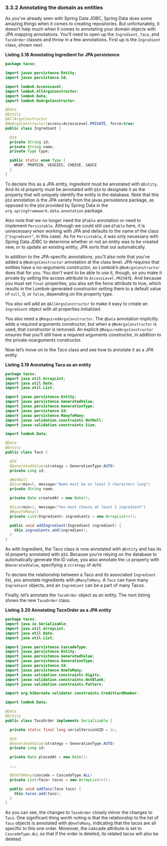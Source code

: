 ### 3.3.2 Annotating the domain as entities

As you’ve already seen with Spring Data JDBC, Spring Data does some amazing things when it comes to creating repositories. But unfortunately, it doesn’t help much when it comes to annotating your domain objects with JPA mapping annotations. You’ll need to open up the `Ingredient`, `Taco`, and `TacoOrder` classes and throw in a few annotations. First up is the `Ingredient` class, shown next.

**Listing 3.18 Annotating Ingredient for JPA persistence**
```java
package tacos;

import javax.persistence.Entity;
import javax.persistence.Id;

import lombok.AccessLevel;
import lombok.AllArgsConstructor;
import lombok.Data;
import lombok.NoArgsConstructor;

@Data
@Entity
@AllArgsConstructor
@NoArgsConstructor(access=AccessLevel.PRIVATE, force=true)
public class Ingredient {

  @Id
  private String id;
  private String name;
  private Type type;

  public static enum Type {
    WRAP, PROTEIN, VEGGIES, CHEESE, SAUCE
  }
}
```

To declare this as a JPA entity, Ingredient must be annotated with `@Entity`. And its id property must be annotated with `@Id` to designate it as the property that will uniquely identify the entity in the database. Note that this `@Id` annotation is the JPA variety from the javax.persistence package, as opposed to the `@Id` provided by Spring Data in the `org.springframework.data.annotation` package.

Also note that we no longer need the `@Table` annotation or need to implement `Persistable`. Although we could still use `@Table` here, it is unnecessary when working with JPA and defaults to the name of the class (`"Ingredient"`, in this case). As for `Persistable`, it was only necessary with Spring Data JDBC to determine whether or not an entity was to be created new, or to update an existing entity; JPA sorts that out automatically.

In addition to the JPA-specific annotations, you’ll also note that you’ve added a `@NoArgsConstructor` annotation at the class level. JPA requires that entities have a no-arguments constructor, so Lombok’s `@NoArgsConstructor` does that for you. You don’t want to be able to use it, though, so you make it private by setting the access attribute to `AccessLevel.PRIVATE`. And because you must set `final` properties, you also set the force attribute to true, which results in the Lombok-generated constructor setting them to a default value of `null`, 0, or `false`, depending on the property type.

You also will add an `@AllArgsConstructor` to make it easy to create an `Ingredient` object with all properties initialized.

You also need a `@RequiredArgsConstructor`. The `@Data` annotation implicitly adds a required arguments constructor, but when a `@NoArgsConstructor` is used, that constructor is removed. An explicit `@RequiredArgsConstructor` ensures that you’ll still have a required arguments constructor, in addition to the private noarguments constructor.

Now let’s move on to the Taco class and see how to annotate it as a JPA entity.

**Listing 3.19 Annotating Taco as an entity**

```java
package tacos;
import java.util.ArrayList;
import java.util.Date;
import java.util.List;

import javax.persistence.Entity;
import javax.persistence.GeneratedValue;
import javax.persistence.GenerationType;
import javax.persistence.Id;
import javax.persistence.ManyToMany;
import javax.validation.constraints.NotNull;
import javax.validation.constraints.Size;

import lombok.Data;

@Data
@Entity
public class Taco {

  @Id
  @GeneratedValue(strategy = GenerationType.AUTO)
  private Long id;

  @NotNull
  @Size(min=5, message="Name must be at least 5 characters long")
  private String name;

  private Date createdAt = new Date();

  @Size(min=1, message="You must choose at least 1 ingredient")
  @ManyToMany()
  private List<Ingredient> ingredients = new ArrayList<>();

  public void addIngredient(Ingredient ingredient) {
    this.ingredients.add(ingredient);
  }
}
```

As with Ingredient, the Taco class is now annotated with `@Entity` and has its id property annotated with `@Id`. Because you’re relying on the database to automatically generate the ID value, you also annotate the `id` property with `@GeneratedValue`, specifying a `strategy` of `AUTO`.

To declare the relationship between a Taco and its associated `Ingredient` list, you annotate ingredients with `@ManyToMany`. A `Taco` can have many `Ingredient` objects, and an `Ingredient` can be a part of many Tacos.

Finally, let’s annotate the `TacoOrder` object as an entity. The next listing shows the new `TacoOrder` class.

**Listing 3.20 Annotating TacoOrder as a JPA entity**

```java
package tacos;
import java.io.Serializable;
import java.util.ArrayList;
import java.util.Date;
import java.util.List;

import javax.persistence.CascadeType;
import javax.persistence.Entity;
import javax.persistence.GeneratedValue;
import javax.persistence.GenerationType;
import javax.persistence.Id;
import javax.persistence.OneToMany;
import javax.validation.constraints.Digits;
import javax.validation.constraints.NotBlank;
import javax.validation.constraints.Pattern;

import org.hibernate.validator.constraints.CreditCardNumber;

import lombok.Data;

@Data
@Entity
public class TacoOrder implements Serializable {

  private static final long serialVersionUID = 1L;

  @Id
  @GeneratedValue(strategy = GenerationType.AUTO)
  private Long id;

  private Date placedAt = new Date();

  ...

  @OneToMany(cascade = CascadeType.ALL)
  private List<Taco> tacos = new ArrayList<>();

  public void addTaco(Taco taco) {
    this.tacos.add(taco);
  }
}
```

As you can see, the changes to `TacoOrder` closely mirror the changes to `Taco`. One significant thing worth noting is that the relationship to the list of `Taco` objects is annotated with `@OneToMany`, indicating that the tacos are all specific to this one order. Moreover, the cascade attribute is set to `CascadeType.ALL` so that if the order is deleted, its related tacos will also be deleted.



